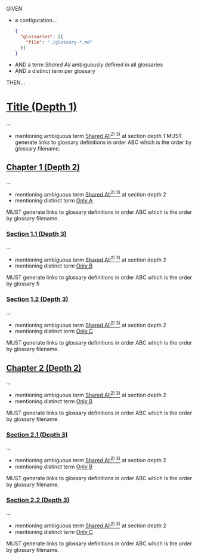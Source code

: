 GIVEN

*   a configuration...
    ```json
    {
      "glossaries": [{
        "file": "./glossary-*.md"
      }]
    }
    ```
*   AND a term <em>Shared All</em> ambiguously defined in all glossaries
*   AND a distinct term per glossary

THEN...

# [Title (Depth 1)](#title-depth-1)

...

*   mentioning ambiguous term [Shared All][1][<sup>2)</sup>][2][<sup> 3)</sup>][3] at section depth 1 MUST generate links to glossary definitions in order ABC which is the order by glossary filename.

## [Chapter 1 (Depth 2)](#chapter-1-depth-2)

...

*   mentioning ambiguous term [Shared All][1][<sup>2)</sup>][2][<sup> 3)</sup>][3] at section depth 2
*   mentioning distinct term [Only A][4]

MUST generate links to glossary definitions in order ABC which is the order by glossary filename.

### [Section 1.1 (Depth 3)](#section-11-depth-3)

...

*   mentioning ambiguous term [Shared All][1][<sup>2)</sup>][2][<sup> 3)</sup>][3] at section depth 2
*   mentioning distinct term [Only B][5]

MUST generate links to glossary definitions in order ABC which is the order by glossary fi

### [Section 1.2 (Depth 3)](#section-12-depth-3)

...

*   mentioning ambiguous term [Shared All][1][<sup>2)</sup>][2][<sup> 3)</sup>][3] at section depth 2
*   mentioning distinct term [Only C][6]

MUST generate links to glossary definitions in order ABC which is the order by glossary filename.

## [Chapter 2 (Depth 2)](#chapter-2-depth-2)

...

*   mentioning ambiguous term [Shared All][1][<sup>2)</sup>][2][<sup> 3)</sup>][3] at section depth 2
*   mentioning distinct term [Only B][5]

MUST generate links to glossary definitions in order ABC which is the order by glossary filename.

### [Section 2.1 (Depth 3)](#section-21-depth-3)

...

*   mentioning ambiguous term [Shared All][1][<sup>2)</sup>][2][<sup> 3)</sup>][3] at section depth 2
*   mentioning distinct term [Only B][5]

MUST generate links to glossary definitions in order ABC which is the order by glossary filename.

### [Section 2.2 (Depth 3)](#section-22-depth-3)

...

*   mentioning ambiguous term [Shared All][1][<sup>2)</sup>][2][<sup> 3)</sup>][3] at section depth 2
*   mentioning distinct term [Only C][6]

MUST generate links to glossary definitions in order ABC which is the order by glossary filename.

[1]: ./glossary-a.md#shared-all "Glossary A"

[2]: ./glossary-b.md#shared-all "Glossary B"

[3]: ./glossary-c.md#shared-all "Glossary C"

[4]: ./glossary-a.md#only-a "defined in glossary A, only."

[5]: ./glossary-b.md#only-b "defined in glossary B, only."

[6]: ./glossary-c.md#only-c "defined in Glossary C, only."
